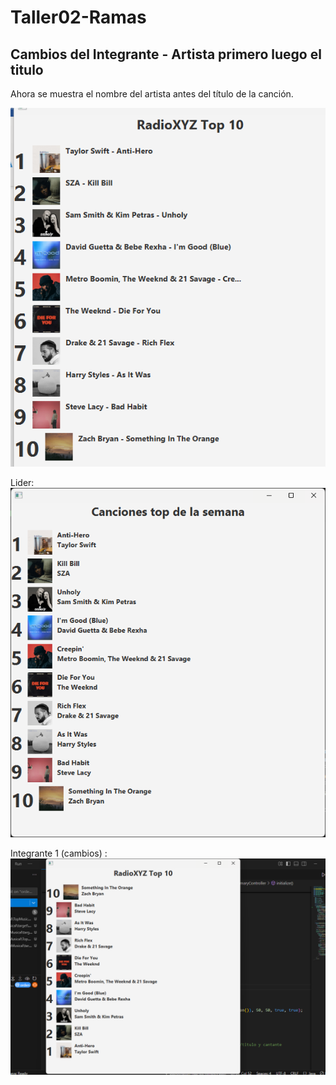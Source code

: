 # Taller02-Ramas
## Cambios del Integrante - Artista primero luego el titulo 

Ahora se muestra el nombre del artista antes del título de la canción.

![alt text](<Nombre artista luego titulo.png>)



Lider:
![Resultado](TopMusical/TopMusical/img/Titulo.png)

Integrante 1 (cambios) : 
![alt text](capturain1.png)
